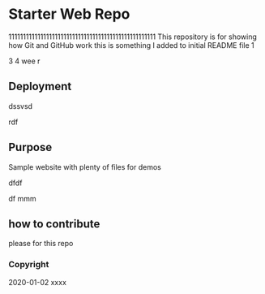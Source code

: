 # Starter Web Repo
111111111111111111111111111111111111111111111111111
This repository is for showing how Git and GitHub work
this is something I added to initial README file
1

3
4
wee
r
## Deployment
dssvsd

rdf


## Purpose

Sample website with plenty of files for demos

dfdf

df
mmm

## how to contribute
please for this repo


### Copyright
2020-01-02 xxxx
